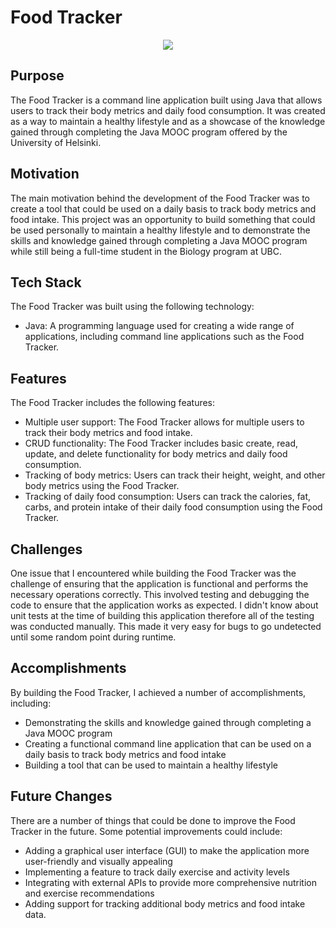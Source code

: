 # Food Tracker
<p align="center">
  <img src="https://play-lh.googleusercontent.com/3oSoo3ulm-3gZJb77cuJb66TwzdGrSfmQG8KqYuc6OxUPaKYUZEQkh3LT-FAlHfb" />
</p>

## Purpose

The Food Tracker is a command line application built using Java that allows users to track their body metrics and daily food consumption. It was created as a way to maintain a healthy lifestyle and as a showcase of the knowledge gained through completing the Java MOOC program offered by the University of Helsinki.

## Motivation

The main motivation behind the development of the Food Tracker was to create a tool that could be used on a daily basis to track body metrics and food intake. This project was an opportunity to build something that could be used personally to maintain a healthy lifestyle and to demonstrate the skills and knowledge gained through completing a Java MOOC program while still being a full-time student in the Biology program at UBC.

## Tech Stack

The Food Tracker was built using the following technology:

-   Java: A programming language used for creating a wide range of applications, including command line applications such as the Food Tracker.

## Features

The Food Tracker includes the following features:

-   Multiple user support: The Food Tracker allows for multiple users to track their body metrics and food intake.
-   CRUD functionality: The Food Tracker includes basic create, read, update, and delete functionality for body metrics and daily food consumption.
-   Tracking of body metrics: Users can track their height, weight, and other body metrics using the Food Tracker.
-   Tracking of daily food consumption: Users can track the calories, fat, carbs, and protein intake of their daily food consumption using the Food Tracker.

## Challenges

One issue that I encountered while building the Food Tracker was the challenge of ensuring that the application is functional and performs the necessary operations correctly. This involved testing and debugging the code to ensure that the application works as expected. I didn't know about unit tests at the time of building this application therefore all of the testing was conducted manually. This made it very easy for bugs to go undetected until some random point during runtime. 

## Accomplishments

By building the Food Tracker, I achieved a number of accomplishments, including:

-   Demonstrating the skills and knowledge gained through completing a Java MOOC program
-   Creating a functional command line application that can be used on a daily basis to track body metrics and food intake
-   Building a tool that can be used to maintain a healthy lifestyle


## Future Changes

There are a number of things that could be done to improve the Food Tracker in the future. Some potential improvements could include:

-   Adding a graphical user interface (GUI) to make the application more user-friendly and visually appealing
-   Implementing a feature to track daily exercise and activity levels
-   Integrating with external APIs to provide more comprehensive nutrition and exercise recommendations
-   Adding support for tracking additional body metrics and food intake data.
